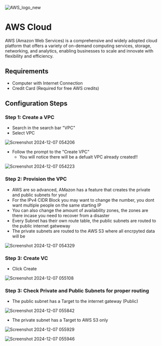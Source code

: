 <p align="center">
       
![AWS_logo_new](https://github.com/user-attachments/assets/a7a389ae-0c58-4096-afdf-d0586aaa44e3)

   

</p>

<h1>AWS Cloud </h1>
AWS (Amazon Web Services) is a comprehensive and widely adopted cloud platform that offers a variety of on-demand computing services, storage, networking, and analytics, enabling businesses to scale and innovate with flexibility and efficiency.

<h2>Requirements</h2>

- Computer with Internet Connection
- Credit Card (Required for free AWS credits)

<h2>Configuration Steps</h2>


<h3>Step 1: Create a VPC</h3>

- Search in the search bar "VPC" 
- Select VPC
  
![Screenshot 2024-12-07 054206](https://github.com/user-attachments/assets/e1d7a346-2feb-464e-b115-0f52d92aef40)


- Follow the prompt to the "Create VPC" 
     - You will notice there will be a defualt VPC already created!!
    
![Screenshot 2024-12-07 054223](https://github.com/user-attachments/assets/40f72bca-c397-4ea1-81b9-f4f5b3f94de1)



<h3>Step 2: Provision the VPC</h3>

 - AWS are so advanced, AMazon has a feature that creates the private and public subnets for you!
 - For the IPv4 CIDR Block you may want to change the number, you dont want multiple people on the same starting IP
 - You can also change the amount of availability zones, the zones are there incase you need to recover from a disaster
 - Every Subnet has their own route table, the public subnets are routed to the public internet gatweway
 - The private subnets are routed to the AWS S3 where all encrpyted data will be
 

![Screenshot 2024-12-07 054329](https://github.com/user-attachments/assets/fcc5bf46-d10d-42e3-94bf-c0e79055b1ed)


<h3>Step 3: Create VC </h3>

- Click Create 

![Screenshot 2024-12-07 055108](https://github.com/user-attachments/assets/7525b740-786e-4014-8e72-07758daf64e3)

<h3>Step 3: Check Private and Public Subnets for proper routing </h3>

- The public subnet has a Target to the internet gateway (Public)

![Screenshot 2024-12-07 055842](https://github.com/user-attachments/assets/8b064ab0-2d1d-4b59-9ef6-3ddab79e4ab5)

- The private subnet has a Target to AWS S3 only 
  
![Screenshot 2024-12-07 055929](https://github.com/user-attachments/assets/e0c59a06-fcb5-401a-90fd-ade7df40d1ce)


![Screenshot 2024-12-07 055946](https://github.com/user-attachments/assets/a0e570d6-a047-40e3-abb6-1b6c91c087d3)



